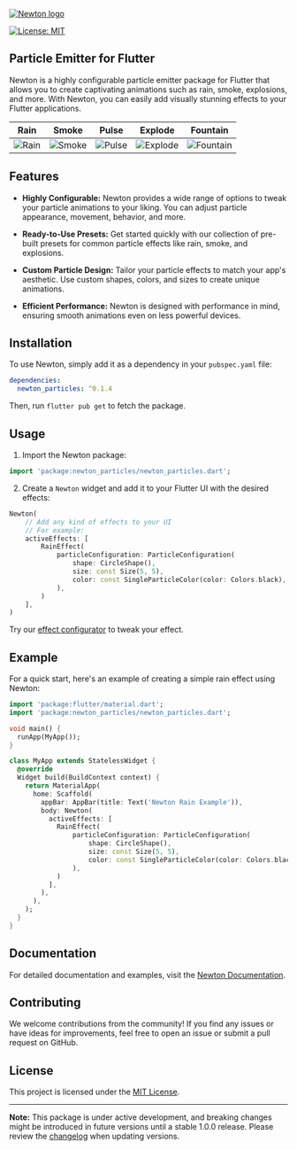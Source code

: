 
<picture>
    <source srcset="https://raw.github.com/tguerin/newton/main/graphics/newton-dark.png" media="(prefers-color-scheme: dark)">
    <img
        src=""
        alt=""
      />
</picture>

[![Newton logo](https://raw.github.com/tguerin/newton/main/graphics/newton-light.png#gh-light-mode-only)](https://github.com/tguerin/newton/blob/main/graphics/newton-light.png#gh-light-mode-only)

<a href="https://opensource.org/licenses/MIT"><img src="https://img.shields.io/badge/license-MIT-purple.svg" alt="License: MIT"></a>

## Particle Emitter for Flutter

Newton is a highly configurable particle emitter package for Flutter that allows you to create captivating animations such as rain, smoke, explosions, and more. With Newton, you can easily add visually stunning effects to your Flutter applications.

|                                  Rain                                   |                                   Smoke                                   |                                   Pulse                                   |                                    Explode                                    |                                    Fountain                                     |
|:-----------------------------------------------------------------------:|:-------------------------------------------------------------------------:|:-------------------------------------------------------------------------:|:-----------------------------------------------------------------------------:|:-------------------------------------------------------------------------------:|
|  ![Rain](https://raw.github.com/tguerin/newton/main/graphics/rain.gif)  |  ![Smoke](https://raw.github.com/tguerin/newton/main/graphics/smoke.gif)  |  ![Pulse](https://raw.github.com/tguerin/newton/main/graphics/pulse.gif)  |  ![Explode](https://raw.github.com/tguerin/newton/main/graphics/explode.gif)  |  ![Fountain](https://raw.github.com/tguerin/newton/main/graphics/fountain.gif)  |

## Features

- **Highly Configurable:** Newton provides a wide range of options to tweak your particle animations to your liking. You can adjust particle appearance, movement, behavior, and more.

- **Ready-to-Use Presets:** Get started quickly with our collection of pre-built presets for common particle effects like rain, smoke, and explosions.

- **Custom Particle Design:** Tailor your particle effects to match your app's aesthetic. Use custom shapes, colors, and sizes to create unique animations.

- **Efficient Performance:** Newton is designed with performance in mind, ensuring smooth animations even on less powerful devices.

## Installation

To use Newton, simply add it as a dependency in your `pubspec.yaml` file:

```yaml
dependencies:
  newton_particles: ^0.1.4
```

Then, run `flutter pub get` to fetch the package.

## Usage

1. Import the Newton package:

```dart
import 'package:newton_particles/newton_particles.dart';
```

2. Create a `Newton` widget and add it to your Flutter UI with the desired effects:

```dart
Newton(
    // Add any kind of effects to your UI
    // For example:
    activeEffects: [
        RainEffect(
            particleConfiguration: ParticleConfiguration(
                shape: CircleShape(),
                size: const Size(5, 5),
                color: const SingleParticleColor(color: Colors.black),
            ),
        )
    ],
)
```

Try our [effect configurator](https://newton.7omtech.fr/docs/configurator) to tweak your effect.

## Example

For a quick start, here's an example of creating a simple rain effect using Newton:

```dart
import 'package:flutter/material.dart';
import 'package:newton_particles/newton_particles.dart';

void main() {
  runApp(MyApp());
}

class MyApp extends StatelessWidget {
  @override
  Widget build(BuildContext context) {
    return MaterialApp(
      home: Scaffold(
        appBar: AppBar(title: Text('Newton Rain Example')),
        body: Newton(
          activeEffects: [
            RainEffect(
                particleConfiguration: ParticleConfiguration(
                    shape: CircleShape(),
                    size: const Size(5, 5),
                    color: const SingleParticleColor(color: Colors.black),
                ),
            )
          ],
        ),
      ),
    );
  }
}
```

## Documentation

For detailed documentation and examples, visit the [Newton Documentation](https://newton.7omtech.fr).

## Contributing

We welcome contributions from the community! If you find any issues or have ideas for improvements, feel free to open an issue or submit a pull request on GitHub.

## License

This project is licensed under the [MIT License](https://github.com/tguerin/newton/blob/main/LICENSE).

---

**Note:** This package is under active development, and breaking changes might be introduced in future versions until a stable 1.0.0 release. Please review the [changelog](CHANGELOG.md) when updating versions.

